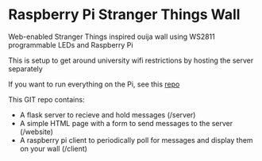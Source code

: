 # Raspberry Pi Stranger Things Wall

Web-enabled Stranger Things inspired ouija wall using WS2811 programmable LEDs and Raspberry Pi

This is setup to get around university wifi restrictions by hosting the server separately

If you want to run everything on the Pi, see this [repo][1] 

This GIT repo contains: 

* A flask server to recieve and hold messages (/server)
* A simple HTML page with a form to send messages to the server (/website)
* A raspberry pi client to periodically poll for messages and display them on your wall (/client)

[1]:https://github.com/CalebKussmaul/Stranger-Things-Integrated